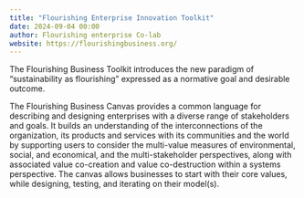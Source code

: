 ```yaml
---
title: "Flourishing Enterprise Innovation Toolkit"
date: 2024-09-04 00:00
author: Flourishing enterprise Co-lab
website: https://flourishingbusiness.org/
---
```


The Flourishing Business Toolkit introduces the new paradigm of “sustainability as flourishing” expressed as a normative goal and desirable outcome.

The Flourishing Business Canvas provides a common language for describing and designing enterprises with a diverse range of stakeholders and goals. It builds an understanding of the interconnections of the organization, its products and services with its communities and the world by supporting users to consider the multi-value measures of environmental, social, and economical, and the multi-stakeholder perspectives, along with associated value co-creation and value co-destruction within a systems perspective. The canvas allows businesses to start with their core values, while designing, testing, and iterating on their model(s).